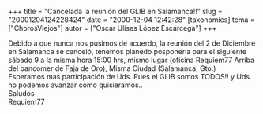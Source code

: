 +++
title = "Cancelada la reunión del GLIB en Salamanca!!"
slug = "20001204124228424"
date = "2000-12-04 12:42:28"
[taxonomies]
tema = ["ChorosViejos"]
autor = ["Oscar Ulises López Escárcega"]
+++

Debido a que nunca nos pusimos de acuerdo, la reunión del 2 de Diciembre
en Salamanca se canceló, tenemos planedo posponerla para el siguiente
sábado 9 a la misma hora 15:00 hrs, mismo lugar (oficina Requiem77
Arriba del bancomer de Faja de Oro), Misma Ciudad (Salamanca, Gto.)  
Esperamos mas participación de Uds. Pues el GLIB somos TODOS!! y Uds. no
podemos avanzar como quisieramos..  
Saludos  
Requiem77

